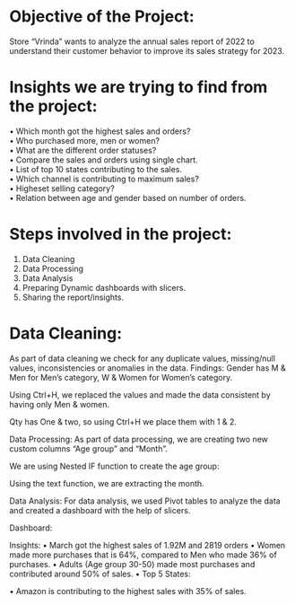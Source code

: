 
# Objective of the Project:
Store “Vrinda” wants to analyze the annual sales report of 2022 to understand their customer behavior to improve its sales strategy for 2023.

# Insights we are trying to find from the project:
•	Which month got the highest sales and orders? <br>
•	Who purchased more, men or women? <br>
•	What are the different order statuses? <br>
•	Compare the sales and orders using single chart. <br>
•	List of top 10 states contributing to the sales. <br>
•	Which channel is contributing to maximum sales? <br>
•	Higheset selling category? <br>
•	Relation between age and gender based on number of orders.

# Steps involved in the project:
1.	Data Cleaning <br>
2.	Data Processing <br>
3.	Data Analysis <br>
4.	Preparing Dynamic dashboards with slicers. <br>
5.	Sharing the report/insights. <br>

# Data Cleaning:
As part of data cleaning we check for any duplicate values, missing/null values, inconsistencies or anomalies in the data.
Findings:
Gender has M & Men for Men’s category, W & Women for Women’s category.

Using Ctrl+H, we replaced  the values and made the data consistent by having only Men & women.

 
Qty has One & two, so using Ctrl+H we place them with 1 & 2.

 


Data Processing:
As part of data processing, we are creating two new custom columns “Age group” and “Month”.

We are using Nested IF function to create the age group:
 

Using the text function, we are extracting the month.
 
Data Analysis: For data analysis, we used Pivot tables to analyze the data and created a dashboard with the help of slicers.

 

Dashboard:
 


Insights:
•	March got the highest sales of 1.92M and 2819 orders
•	Women made more purchases that is 64%, compared to Men who made 36% of purchases.
•	Adults (Age group 30-50) made most purchases and contributed around 50% of sales.
•	Top 5 States:

 

•	Amazon is contributing to the highest sales with 35% of sales.


